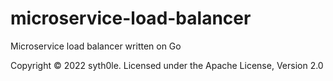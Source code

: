 # microservice-load-balancer
Microservice load balancer written on Go

Copyright © 2022 syth0le.
Licensed under the Apache License, Version 2.0